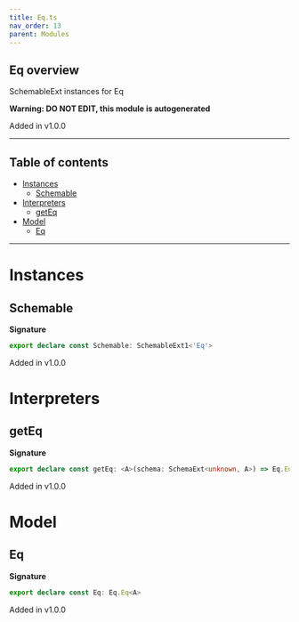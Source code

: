 ```yaml
---
title: Eq.ts
nav_order: 13
parent: Modules
---
```


## Eq overview

SchemableExt instances for Eq

**Warning: DO NOT EDIT, this module is autogenerated**

Added in v1.0.0

---

<h2 class="text-delta">Table of contents</h2>

- [Instances](#instances)
  - [Schemable](#schemable)
- [Interpreters](#interpreters)
  - [getEq](#geteq)
- [Model](#model)
  - [Eq](#eq)

---

# Instances

## Schemable

**Signature**

```ts
export declare const Schemable: SchemableExt1<'Eq'>
```

Added in v1.0.0

# Interpreters

## getEq

**Signature**

```ts
export declare const getEq: <A>(schema: SchemaExt<unknown, A>) => Eq.Eq<A>
```

Added in v1.0.0

# Model

## Eq

**Signature**

```ts
export declare const Eq: Eq.Eq<A>
```

Added in v1.0.0
